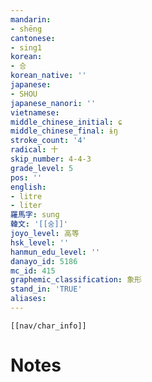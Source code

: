 ```yaml
---
mandarin:
- shēng
cantonese:
- sing1
korean:
- 승
korean_native: ''
japanese:
- SHOU
japanese_nanori: ''
vietnamese:
middle_chinese_initial: ɕ
middle_chinese_final: ɨŋ
stroke_count: '4'
radical: 十
skip_number: 4-4-3
grade_level: 5
pos: ''
english:
- litre
- liter
羅馬字: sung
韓文: '[[숭]]'
joyo_level: 高等
hsk_level: ''
hanmun_edu_level: ''
danayo_id: 5186
mc_id: 415
graphemic_classification: 象形
stand_in: 'TRUE'
aliases:
---
```

```meta-bind-embed
[[nav/char_info]]
```

# Notes
